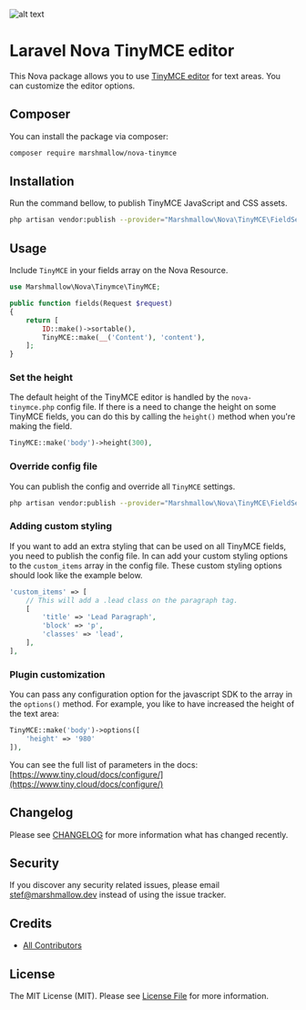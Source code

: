 ![alt text](https://marshmallow.dev/cdn/media/logo-red-237x46.png "marshmallow.")

# Laravel Nova TinyMCE editor
This Nova package allows you to use [TinyMCE editor](https://tiny.cloud) for text areas. You can customize the editor options.

## Composer
You can install the package via composer:
```bash
composer require marshmallow/nova-tinymce
```

## Installation
Run the command bellow, to publish TinyMCE JavaScript and CSS assets.
```bash
php artisan vendor:publish --provider="Marshmallow\Nova\TinyMCE\FieldServiceProvider" --tag="resources"
```

## Usage
Include `TinyMCE` in your fields array on the Nova Resource.
```php
use Marshmallow\Nova\Tinymce\TinyMCE;

public function fields(Request $request)
{
    return [
        ID::make()->sortable(),
        TinyMCE::make(__('Content'), 'content'),
    ];
}
```

### Set the height
The default height of the TinyMCE editor is handled by the `nova-tinymce.php` config file. If there is a need to change the height on some TinyMCE fields, you can do this by calling the `height()` method when you're making the field.
```php
TinyMCE::make('body')->height(300),
```

### Override config file
You can publish the config and override all `TinyMCE` settings.
```bash
php artisan vendor:publish --provider="Marshmallow\Nova\TinyMCE\FieldServiceProvider" --tag="config"
```

### Adding custom styling
If you want to add an extra styling that can be used on all TinyMCE fields, you need to publish the config file. In can add your custom styling options to the `custom_items` array in the config file. These custom styling options should look like the example below.
```php
'custom_items' => [
    // This will add a .lead class on the paragraph tag.
    [
        'title' => 'Lead Paragraph',
        'block' => 'p',
        'classes' => 'lead',
    ],
],
```

### Plugin customization
You can pass any configuration option for the javascript SDK to the array in the `options()` method.
For example, you like to have increased the height of the text area:
```php
TinyMCE::make('body')->options([
    'height' => '980'
]),
```
You can see the full list of parameters in the docs:
[https://www.tiny.cloud/docs/configure/](https://www.tiny.cloud/docs/configure/)

## Changelog

Please see [CHANGELOG](CHANGELOG.md) for more information what has changed recently.

## Security

If you discover any security related issues, please email stef@marshmallow.dev instead of using the issue tracker.

## Credits

- [All Contributors](../../contributors)

## License

The MIT License (MIT). Please see [License File](LICENSE) for more information.
